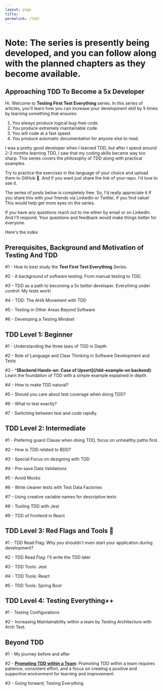 ```yaml
---
layout: page
title: 
permalink: /tdd/
---
```


# Note: **The series is presently being developed, and you can follow along with the planned chapters as they become available.**

## Approaching TDD To Become a 5x Developer

Hi. Welcome to **Testing First Test Everything** series. In this series of articles, you'll learn how you can increase your development skill by 5 times by learning something that ensures:

1. You always produce logical bug-free code.
2. You produce extremely maintainable code.
3. You will code at a fast speed.
4. You produce automatic documentation for anyone else to read.

I was a pretty good developer when I learned TDD, but after I spend around 2-3 months learning TDD, I saw that my coding skills became way too sharp. This series covers the philosophy of TDD along with practical examples.

Try to practice the exercises in the language of your choice and upload them to GitHub 🙂. And if you want just share the link of your repo. I'd love to see it.

The series of posts below is completely free. So, I'd really appreciate it if you share this with your friends via LinkedIn or Twitter, if you find value! This would help get more eyes on the series.

If you have any questions reach out to me either by email or on LinkedIn. And I'll respond. Your questions and feedback would make things better for everyone.

Here's the index

## Prerequisites, Background and Motivation of Testing And TDD

#1 - How to best study the **Test First Test Everything** Series.

#2 - A background of software testing: From manual testing to TDD.

#3 - TDD as a path to becoming a 5x better developer. Everything under control: My tests work!

#4 - TDD: The AHA Movement with TDD

#5 - Testing in Other Areas Beyond Software

#6 - Developing a Testing Mindset

## TDD Level 1: Beginner

#1 - Understanding the three laws of TDD in Depth

#2 - Role of Language and Clear Thinking in Software Development and Tests

#3 - ***[Backend Hands-on: Case of Upsert](/tdd-example-on backend)**: Learn the foundation of TDD with a simple example explained in depth.

#4 - How to make TDD natural?

#5 - Should you care about test coverage when doing TDD?

#6 - What to test exactly?

#7 - Switching between test and code rapidly.

## TDD Level 2: Intermediate

#1 - Prefering guard Clause when doing TDD, focus on unhealthy paths first.

#2 - How is TDD related to BDD?

#3 - Special Focus on designing with TDD

#4 - Pre-save Data Validations

#5 - Avoid Mocks

#6 - Write cleaner tests with Test Data Factories

#7 - Using creative variable names for descriptive tests

#8 - Tooling TDD with Jest

#9 - TDD of frontend in React

## TDD Level 3: Red Flags and Tools 🚩

#1 - TDD Read Flag: Why you shouldn't even start your application during development?

#2 - TDD Read Flag: I'll write the TDD later

#3 - TDD Tools: Jest

#4 - TDD Tools: React

#5 - TDD Tools: Spring Boot

## TDD Level 4: Testing Everything++

#1 - Testing Configurations

#2 - Increasing Maintainability within a team by Testing Architecture with Arch Test.

## Beyond TDD

#1 - My journey before and after

#2 - [**Promoting TDD within a Team**](/promote-tdd-in-a-team): Promoting TDD within a team requires patience, consistent effort, and a focus on creating a positive and supportive environment for learning and improvement.

#3 - Going forward; Testing Everything